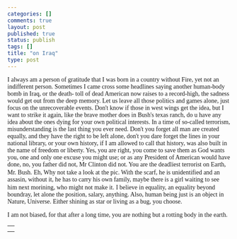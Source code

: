 ```yaml
--- 
categories: []
comments: true
layout: post
published: true
status: publish
tags: []
title: "on Iraq"
type: post
---
```

<div id="msgcns!3725CC0EE38B1F6!628" class="bvMsg">
<font face="Times New Roman, serif">I
always am a person of gratitude that I was born in a country without
Fire, yet not an indifferent person. Sometimes I came cross some
headlines saying another human-body bomb in Iraq, or the death- toll
of dead American now raises to a record-high,  the sadness would get
out from the deep memory. Let us leave all those politics and games
alone, just focus on the unrecoverable events. Don't know if those in
west wings get the idea, but I want to strike it again, like the
brave mother does in Bush's texas ranch, do u have any idea about the
ones dying for your own political interests. In a time of so-called
terrorism, misunderstanding is the last thing you ever need. Don't
you forget all man are created equally, and they have the right to be
left alone, don't you dare forget the lines in your national library,
or your own history, if I am allowed to call that history, was also
built in the name of freedom or liberty. Yes, you are right, you come
to save them as God wants you, one and only one excuse you might use;
or as any President of American would have done, no, you father did
not, Mr Clinton did not. You are the deadliest terrorist on Earth,
Mr. Bush.</font>
<font face="Times New Roman, serif">Eh,
Why not take a look at the pic. With the scarf, he is unidentified
and an assasin, without it, he has to carry his own family, maybe
there is a girl waiting to see him next morining, who might not make
it.</font>
<font face="Times New Roman, serif">I
believe in equality, an equality beyond boundray, let alone the
position, salary, anything. Also, human being just is an object in
Nature, Universe. Either shining as star or living as a bug, you
choose. </font>

<font face="Times New Roman, serif">I
am not biased, for that after a long time, you are nothing but a
rotting body in the earth.</font>
</div>
<table cellspacing="0" border="0">
<tr><td></td></tr>
<tr><td valign="top"><a href="http://byfiles.storage.live.com/y1p3GWhxeMFjB4pDeQf_aqGNfLAWVBjLYY8zxGwMDOwI6COuB-gzoyaK6VUXTaCbo3WVng4RP2srzs" target="_blank" rel="WLPP;url=http://byfiles.storage.live.com/y1p3GWhxeMFjB4pDeQf_aqGNfLAWVBjLYY8zxGwMDOwI6COuB-gzoyaK6VUXTaCbo3WVng4RP2srzs;cnsid=cns!3725CC0EE38B1F6!629"><img src="http://byfiles.storage.live.com/y1p3GWhxeMFjB4pDeQf_aqGNfLAWVBjLYY8k-ZGqlXUkABzDZDrFTXR864_NrPHE-fo5g1PnmMFuUY" border="0" alt=""></a></td></tr>
</table>
